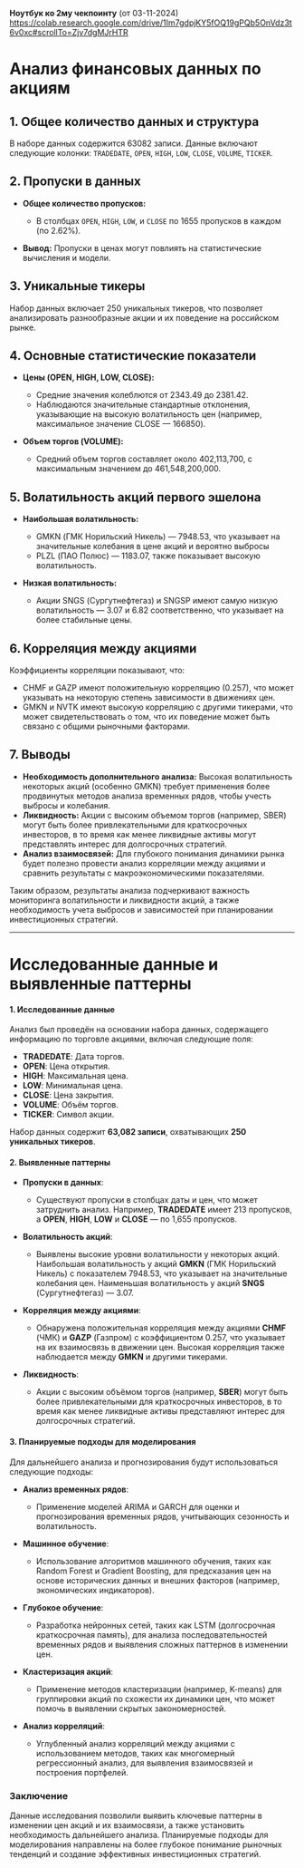**Ноутбук ко 2му чекпоинту**
(от 03-11-2024) https://colab.research.google.com/drive/1Im7gdpjKY5fOQ19gPQb5OnVdz3t6v0xc#scrollTo=Zjv7dgMJrHTR

# Анализ финансовых данных по акциям

## 1. Общее количество данных и структура

В наборе данных содержится 63082 записи. Данные включают следующие колонки: `TRADEDATE`, `OPEN`, `HIGH`, `LOW`, `CLOSE`, `VOLUME`, `TICKER`. 

## 2. Пропуски в данных

- **Общее количество пропусков:**
  - В столбцах `OPEN`, `HIGH`, `LOW`, и `CLOSE` по 1655 пропусков в каждом (по 2.62%).

- **Вывод:**
 Пропуски в ценах могут повлиять на статистические вычисления и модели.

## 3. Уникальные тикеры

Набор данных включает 250 уникальных тикеров, что позволяет анализировать разнообразные акции и их поведение на российском рынке.

## 4. Основные статистические показатели

- **Цены (OPEN, HIGH, LOW, CLOSE):**
  - Средние значения колеблются от 2343.49 до 2381.42.
  - Наблюдаются значительные стандартные отклонения, указывающие на высокую волатильность цен (например, максимальное значение CLOSE — 166850).

- **Объем торгов (VOLUME):**
  - Средний объем торгов составляет около 402,113,700, с максимальным значением до 461,548,200,000.

## 5. Волатильность акций первого эшелона

- **Наибольшая волатильность:**
  - GMKN (ГМК Норильский Никель) — 7948.53, что указывает на значительные колебания в цене акций и вероятно выбросы
  - PLZL (ПАО Полюс) — 1183.07, также показывает высокую волатильность.

- **Низкая волатильность:**
  - Акции SNGS (Сургутнефтегаз) и SNGSP имеют самую низкую волатильность — 3.07 и 6.82 соответственно, что указывает на более стабильные цены.

## 6. Корреляция между акциями

Коэффициенты корреляции показывают, что:
- CHMF и GAZP имеют положительную корреляцию (0.257), что может указывать на некоторую степень зависимости в движениях цен.
- GMKN и NVTK имеют высокую корреляцию с другими тикерами, что может свидетельствовать о том, что их поведение может быть связано с общими рыночными факторами.

## 7. Выводы

- **Необходимость дополнительного анализа:** Высокая волатильность некоторых акций (особенно GMKN) требует применения более продвинутых методов анализа временных рядов, чтобы учесть выбросы и колебания.
- **Ликвидность:** Акции с высоким объемом торгов (например, SBER) могут быть более привлекательными для краткосрочных инвесторов, в то время как менее ликвидные активы могут представлять интерес для долгосрочных стратегий.
- **Анализ взаимосвязей:** Для глубокого понимания динамики рынка будет полезно провести анализ корреляции между акциями и сравнить результаты с макроэкономическими показателями.

Таким образом, результаты анализа подчеркивают важность мониторинга волатильности и ликвидности акций, а также необходимость учета выбросов и зависимостей при планировании инвестиционных стратегий.

---

# Исследованные данные и выявленные паттерны

#### 1. Исследованные данные

Анализ был проведён на основании набора данных, содержащего информацию по торговле акциями, включая следующие поля:

- **TRADEDATE**: Дата торгов.
- **OPEN**: Цена открытия.
- **HIGH**: Максимальная цена.
- **LOW**: Минимальная цена.
- **CLOSE**: Цена закрытия.
- **VOLUME**: Объём торгов.
- **TICKER**: Символ акции.

Набор данных содержит **63,082 записи**, охватывающих **250 уникальных тикеров**.

#### 2. Выявленные паттерны

- **Пропуски в данных**:
  - Существуют пропуски в столбцах даты и цен, что может затруднить анализ. Например, **TRADEDATE** имеет 213 пропусков, а **OPEN**, **HIGH**, **LOW** и **CLOSE** — по 1,655 пропусков.

- **Волатильность акций**:
  - Выявлены высокие уровни волатильности у некоторых акций. Наибольшая волатильность у акций **GMKN** (ГМК Норильский Никель) с показателем 7948.53, что указывает на значительные колебания цен. Наименьшая волатильность у акций **SNGS** (Сургутнефтегаз) — 3.07.

- **Корреляция между акциями**:
  - Обнаружена положительная корреляция между акциями **CHMF** (ЧМК) и **GAZP** (Газпром) с коэффициентом 0.257, что указывает на их взаимосвязь в движении цен. Высокая корреляция также наблюдается между **GMKN** и другими тикерами.

- **Ликвидность**:
  - Акции с высоким объёмом торгов (например, **SBER**) могут быть более привлекательными для краткосрочных инвесторов, в то время как менее ликвидные активы представляют интерес для долгосрочных стратегий.

#### 3. Планируемые подходы для моделирования

Для дальнейшего анализа и прогнозирования будут использоваться следующие подходы:

- **Анализ временных рядов**:
  - Применение моделей ARIMA и GARCH для оценки и прогнозирования временных рядов, учитывающих сезонность и волатильность.

- **Машинное обучение**:
  - Использование алгоритмов машинного обучения, таких как Random Forest и Gradient Boosting, для предсказания цен на основе исторических данных и внешних факторов (например, экономических индикаторов).

- **Глубокое обучение**:
  - Разработка нейронных сетей, таких как LSTM (долгосрочная краткосрочная память), для анализа последовательностей временных рядов и выявления сложных паттернов в изменении цен.

- **Кластеризация акций**:
  - Применение методов кластеризации (например, K-means) для группировки акций по схожести их динамики цен, что может помочь в выявлении скрытых закономерностей.

- **Анализ корреляций**:
  - Углубленный анализ корреляций между акциями с использованием методов, таких как многомерный регрессионный анализ, для выявления взаимосвязей и построения портфелей.

### Заключение

Данные исследования позволили выявить ключевые паттерны в изменении цен акций и их взаимосвязи, а также установить необходимость дальнейшего анализа. Планируемые подходы для моделирования направлены на более глубокое понимание рыночных тенденций и создание эффективных инвестиционных стратегий.


